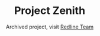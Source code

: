<div align='center'>

# Project Zenith  
Archived project, visit [Redline Team](https://github.com/Redline-Team)
</div>
